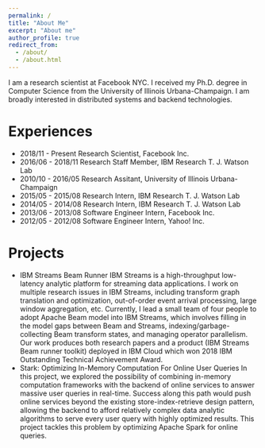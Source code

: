 ```yaml
---
permalink: /
title: "About Me"
excerpt: "About me"
author_profile: true
redirect_from: 
  - /about/
  - /about.html
---
```


I am a research scientist at Facebook NYC. I received my Ph.D. degree in Computer Science from the University of Illinois Urbana-Champaign. I am broadly interested in distributed systems and backend technologies. 

Experiences
======
* 2018/11 - Present Research Scientist, Facebook Inc.
* 2016/06 - 2018/11 Research Staff Member, IBM Research T. J. Watson Lab
* 2010/10 - 2016/05 Research Assitant, University of Illinois Urbana-Champaign
* 2015/05 - 2015/08 Research Intern, IBM Research T. J. Watson Lab
* 2014/05 - 2014/08 Research Intern, IBM Research T. J. Watson Lab
* 2013/06 - 2013/08 Software Engineer Intern, Facebook Inc.
* 2012/05 - 2012/08 Software Engineer Intern, Yahoo! Inc.



Projects
======
* IBM Streams Beam Runner
	IBM Streams is a high-throughput low-latency analytic platform for streaming data applications. I work on multiple research issues in IBM Streams, including transform graph translation and optimization, out-of-order event arrival processing, large window aggregation, etc. Currently, I lead a small team of four people to adopt Apache Beam model into IBM Streams, which involves filling in the model gaps between Beam and Streams, indexing/garbage-collecting Beam transform states, and managing operator parallelism. Our work produces both research papers and a product (IBM Streams Beam runner toolkit) deployed in IBM Cloud which won 2018 IBM Outstanding Technical Achievement Award.
* Stark: Optimizing In-Memory Computation For Online User Queries
	In this project, we explored the possibility of combining in-memory computation frameworks with the backend of online services to answer massive user queries in real-time. Success along this path would push online services beyond the existing store-index-retrieve design pattern, allowing the backend to afford relatively complex data analytic algorithms to serve every user query with highly optimized results. This project tackles this problem by optimizing Apache Spark for online queries.

